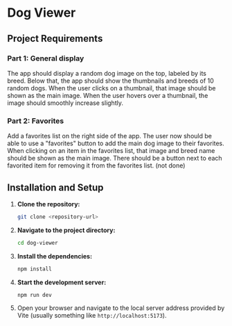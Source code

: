 # Dog Viewer

## Project Requirements

### Part 1: General display

The app should display a random dog image on the top, labeled by its breed. Below that, the app should show
the thumbnails and breeds of 10 random dogs.
When the user clicks on a thumbnail, that image should be shown as the main image.
When the user hovers over a thumbnail, the image should smoothly increase slightly.

### Part 2: Favorites

Add a favorites list on the right side of the app. The user now should be able to use a "favorites" button to add
the main dog image to their favorites.
When clicking on an item in the favorites list, that image and breed name should be shown as the main image.
There should be a button next to each favorited item for removing it from the favorites list. (not done)

## Installation and Setup

1.  **Clone the repository:**
    ```bash
    git clone <repository-url>
    ```

2.  **Navigate to the project directory:**
    ```bash
    cd dog-viewer
    ```

3.  **Install the dependencies:**
    ```bash
    npm install
    ```

4.  **Start the development server:**
    ```bash
    npm run dev
    ```

5.  Open your browser and navigate to the local server address provided by Vite (usually something like `http://localhost:5173`).
